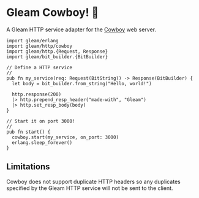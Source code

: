 # Gleam Cowboy! 🤠

A Gleam HTTP service adapter for the [Cowboy][cowboy] web server.

```gleam
import gleam/erlang
import gleam/http/cowboy
import gleam/http.{Request, Response}
import gleam/bit_builder.{BitBuilder}

// Define a HTTP service
//
pub fn my_service(req: Request(BitString)) -> Response(BitBuilder) {
  let body = bit_builder.from_string("Hello, world!")

  http.response(200)
  |> http.prepend_resp_header("made-with", "Gleam")
  |> http.set_resp_body(body)
}

// Start it on port 3000!
//
pub fn start() {
  cowboy.start(my_service, on_port: 3000)
  erlang.sleep_forever()
}
```

## Limitations

Cowboy does not support duplicate HTTP headers so any duplicates specified by
the Gleam HTTP service will not be sent to the client.

[cowboy]: https://github.com/ninenines/cowboy
